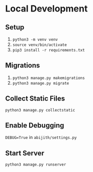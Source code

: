 # Local Development

## Setup
1. `python3 -m venv venv`
2. `source venv/bin/activate`
3. `pip3 install -r requirements.txt`

## Migrations
1. `python3 manage.py makemigrations`
2. `python3 manage.py migrate`

## Collect Static Files
`python3 manage.py collectstatic`

## Enable Debugging
`DEBUG=True` in `abijith/settings.py`

## Start Server
`python3 manage.py runserver`
